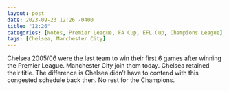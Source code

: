 ```yaml
---
layout: post
date: 2023-09-23 12:26 -0400
title: "12:26"
categories: [Notes, Premier League, FA Cup, EFL Cup, Champions League]
tags: [Chelsea, Manchester City]
---
```


Chelsea 2005/06 were the last team to win their first 6 games after winning the Premier League. Manchester City join them today. Chelsea retained their title. The difference is Chelsea didn’t have to contend with this congested schedule back then. No rest for the Champions.



